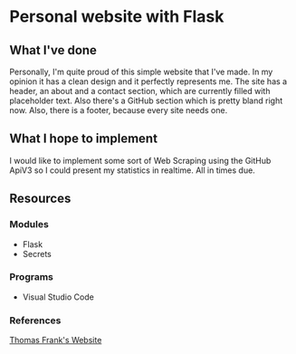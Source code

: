# Personal website with Flask

## What I've done
Personally, I'm quite proud of this simple website that I've made. In my opinion it has a clean design and it perfectly represents me.
The site has a header, an about and a contact section, which are currently filled with placeholder text. Also there's a GitHub section which is pretty bland right now.
Also, there is a footer, because every site needs one.

## What I hope to implement
I would like to implement some sort of Web Scraping using the GitHub ApiV3 so I could present my statistics in realtime. All in times due.

## Resources
### Modules
* Flask
* Secrets

### Programs
* Visual Studio Code

### References
[Thomas Frank's Website](https://thomasjfrank.com/)
